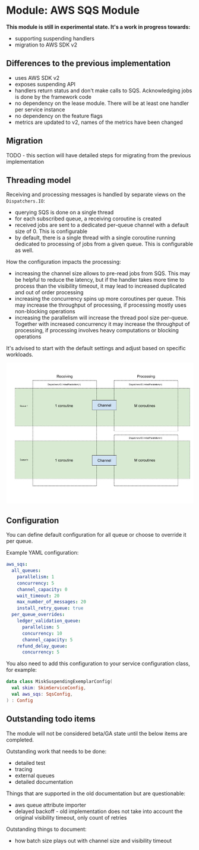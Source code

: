 # Module: AWS SQS Module

**This module is still in experimental state. It's a work in progress towards:**
* supporting suspending handlers
* migration to AWS SDK v2

## Differences to the previous implementation

* uses AWS SDK v2
* exposes suspending API
* handlers return status and don't make calls to SQS. Acknowledging jobs is done by the framework code
* no dependency on the lease module. There will be at least one handler per service instance
* no dependency on the feature flags
* metrics are updated to v2, names of the metrics have been changed

## Migration

TODO - this section will have detailed steps for migrating from the previous implementation

## Threading model

Receiving and processing messages is handled by separate views on the `Dispatchers.IO`:
- querying SQS is done on a single thread
- for each subscribed queue, a receiving coroutine is created
- received jobs are sent to a dedicated per-queue channel with a default size of 0. This is configurable
- by default, there is a single thread with a single coroutine running dedicated to processing
  of jobs from a given queue. This is configurable as well.

How the configuration impacts the processing:
- increasing the channel size allows to pre-read jobs from SQS. This may be helpful to reduce the
  latency, but if the handler takes more time to process than the visibility timeout, it may lead
  to increased duplicated and out of order processing
- increasing the concurrency spins up more coroutines per queue. This may increase the throughput
  of processing, if processing mostly uses non-blocking operations
- increasing the parallelism will increase the thread pool size per-queue. Together with increased
  concurrency it may increase the throughput of processing, if processing involves heavy computations
  or blocking operations

It's advised to start with the default settings and adjust based on specific workloads.

![image](concurrency.jpg)

## Configuration

You can define default configuration for all queue or choose to override it per queue.

Example YAML configuration:

```yaml
aws_sqs:
  all_queues:
    parallelism: 1
    concurrency: 5
    channel_capacity: 0
    wait_timeout: 20
    max_number_of_messages: 20
    install_retry_queue: true
  per_queue_overrides:
    ledger_validation_queue:
      parallelism: 5
      concurrency: 10
      channel_capacity: 5
    refund_delay_queue:
      concurrency: 5
```

You also need to add this configuration to your service configuration class, for example:

```kotlin
data class MiskSuspendingExemplarConfig(
  val skim: SkimServiceConfig,
  val aws_sqs: SqsConfig,
) : Config
```

## Outstanding todo items

The module will not be considered beta/GA state until the below items are completed.

Outstanding work that needs to be done:
* detailed test 
* tracing
* external queues
* detailed documentation

Things that are supported in the old documentation but are questionable:
* aws queue attribute importer
* delayed backoff - old implementation does not take into account the original visibility timeout,
  only count of retries

Outstanding things to document:
* how batch size plays out with channel size and visibility timeout